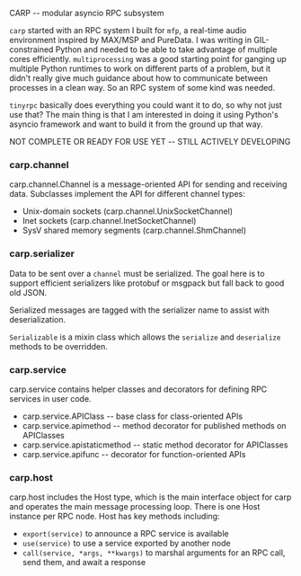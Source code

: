 CARP -- modular asyncio RPC subsystem

`carp` started with an RPC system I built for `mfp`, a real-time
audio environment inspired by MAX/MSP and PureData. I was writing
in GIL-constrained Python and needed to be able to take advantage
of multiple cores efficiently. `multiprocessing` was a good
starting point for ganging up multiple Python runtimes to work on
different parts of a problem, but it didn't really give much
guidance about how to communicate between processes in a clean
way. So an RPC system of some kind was needed. 

`tinyrpc` basically does everything you could want it to do, so
why not just use that? The main thing is that I am interested in
doing it using Python's asyncio framework and want to build it
from the ground up that way.

NOT COMPLETE OR READY FOR USE YET -- STILL ACTIVELY DEVELOPING

### carp.channel

carp.channel.Channel is a message-oriented API for sending and receiving
data. Subclasses implement the API for different channel types: 

* Unix-domain sockets (carp.channel.UnixSocketChannel)
* Inet sockets (carp.channel.InetSocketChannel)
* SysV shared memory segments (carp.channel.ShmChannel)

### carp.serializer

Data to be sent over a `channel` must be serialized. The goal
here is to support efficient serializers like protobuf or msgpack
but fall back to good old JSON.

Serialized messages are tagged with the serializer name to assist
with deserialization.

`Serializable` is a mixin class which allows the `serialize` and
`deserialize` methods to be overridden.  

### carp.service

carp.service contains helper classes and decorators for defining
RPC services in user code.

* carp.service.APIClass -- base class for class-oriented APIs
* carp.service.apimethod -- method decorator for published
  methods on APIClasses
* carp.service.apistaticmethod -- static method decorator for
  APIClasses
* carp.service.apifunc -- decorator for function-oriented APIs

### carp.host 

carp.host includes the Host type, which is the main interface
object for carp and operates the main message processing loop.
There is one Host instance per RPC node. Host has key methods
including:

* `export(service)` to announce a RPC service is available
* `use(service)` to use a service exported by another node
* `call(service, *args, **kwargs)` to marshal arguments for an
  RPC call, send them, and await a response

